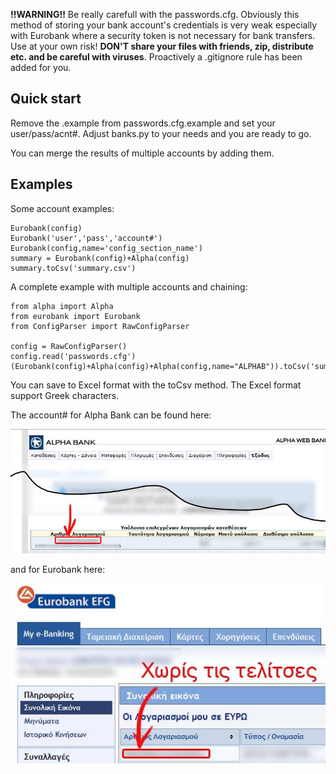 **!!WARNING!!** Be really carefull with the passwords.cfg. Obviously this method of storing your bank account's credentials is very weak especially with Eurobank where a security token is not necessary for bank transfers. Use at your own risk! **DON'T share your files with friends, zip, distribute etc. and be careful with viruses**. Proactively a .gitignore rule has been added for you.

Quick start
----------------

Remove the .example from passwords.cfg.example and set your user/pass/acnt#. Adjust banks.py to your needs and you are ready to go.

You can merge the results of multiple accounts by adding them.

Examples
----------------

Some account examples:

    Eurobank(config)
    Eurobank('user','pass','account#')
    Eurobank(config,name='config_section_name')
    summary = Eurobank(config)+Alpha(config)
    summary.toCsv('summary.csv')
    
A complete example with multiple accounts and chaining:

    from alpha import Alpha
    from eurobank import Eurobank
    from ConfigParser import RawConfigParser
    
    config = RawConfigParser()
    config.read('passwords.cfg')
    (Eurobank(config)+Alpha(config)+Alpha(config,name="ALPHAB")).toCsv('summary.csv').printp()

You can save to Excel format with the toCsv method. The Excel format support Greek characters.

The account# for Alpha Bank can be found here:

![Account number for Alpha Bank](https://github.com/scalingexcellence/GrBanksAPI/raw/master/doc/images/alpha.jpg "Account number for Alpha Bank")

and for Eurobank here:

![Account number for Eurobank](https://github.com/scalingexcellence/GrBanksAPI/raw/master/doc/images/eurob.jpg "Account number for Eurobank")
